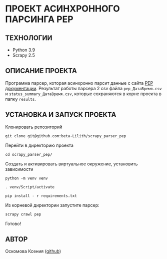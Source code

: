 # ПРОЕКТ АСИНХРОННОГО ПАРСИНГА PEP  

## ТЕХНОЛОГИИ  
- Python 3.9  
- Scrapy 2.5  

## ОПИСАНИЕ ПРОЕКТА  
Программа парсер, которая асинхронно парсит данные с сайта [PEP документации](https://peps.python.org/). Результат работы парсера 2 csv файла `pep_ДатаВремя.csv` и `status_summary_ДатаВремя.csv`, которые сохраняются в корне проекта в папку `results`. 

## УСТАНОВКА И ЗАПУСК ПРОЕКТА  
Клонировать репозиторий  
```
git clone git@github.com:beta-Lilith/scrapy_parser_pep
```  
Перейти в директорию проекта  
```
cd scrapy_parser_pep/  
```  
Создать и активировать виртуальное окружение, установить зависимости  
```
python -m venv venv
```  
```
. venv/Script/activate
```  
```
pip install - r requirements.txt
```  
Из корневой директории запустите парсер:  
```
scrapy crawl pep
```  
Готово!  

## АВТОР  
Оскомова Ксения ([github](https://github.com/beta-Lilith))